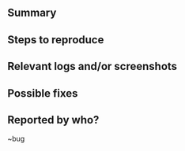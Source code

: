 ## Summary


## Steps to reproduce


## Relevant logs and/or screenshots


## Possible fixes


## Reported by who?

~bug